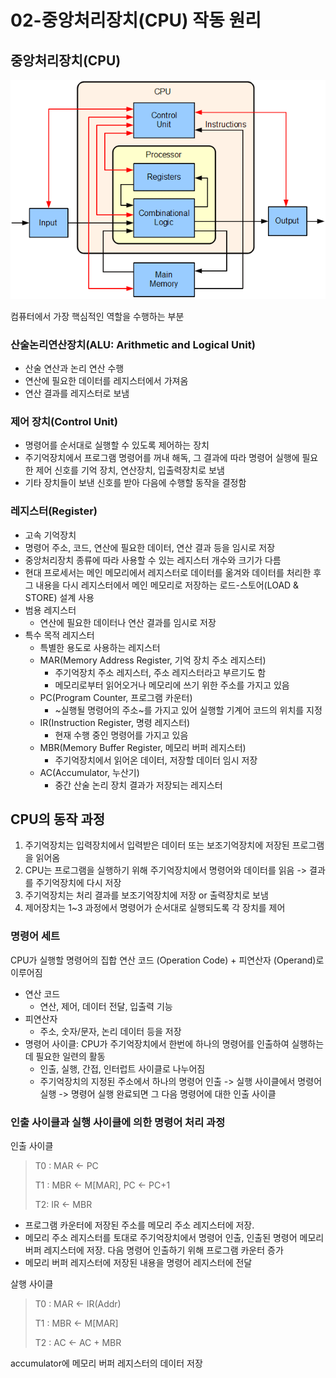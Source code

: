 # 02-중앙처리장치(CPU) 작동 원리

## 중앙처리장치(CPU)
![cpu](./img/cpu.png)

컴퓨터에서 가장 핵심적인 역할을 수행하는 부분
### 산술논리연산장치(ALU: Arithmetic and Logical Unit)
- 산술 연산과 논리 연산 수행
- 연산에 필요한 데이터를 레지스터에서 가져옴
- 연산 결과를 레지스터로 보냄
### 제어 장치(Control Unit)
- 명령어를 순서대로 실행할 수 있도록 제어하는 장치
- 주기억장치에서 프로그램 명령어를 꺼내 해독, 그 결과에 따라 명령어 실행에 필요한 제어 신호를 기억 장치, 연산장치, 입출력장치로 보냄
- 기타 장치들이 보낸 신호를 받아 다음에 수행할 동작을 결정함
### 레지스터(Register)
- 고속 기억장치
- 명령어 주소, 코드, 연산에 필요한 데이터, 연산 결과 등을 임시로 저장
- 중앙처리장치 종류에 따라 사용할 수 있는 레지스터 개수와 크기가 다름
- 현대 프로세서는 메인 메모리에서 레지스터로 데이터를 옮겨와 데이터를 처리한 후 그 내용을 다시 레지스터에서 메인 메모리로 저장하는 로드-스토어(LOAD & STORE) 설계 사용
- 범용 레지스터
  - 연산에 필요한 데이터나 연산 결과를 임시로 저장
- 특수 목적 레지스터
  - 특별한 용도로 사용하는 레지스터
  - MAR(Memory Address Register, 기억 장치 주소 레지스터)
    - 주기억장치 주소 레지스터, 주소 레지스터라고 부르기도 함
    - 메모리로부터 읽어오거나 메모리에 쓰기 위한 주소를 가지고 있음
  - PC(Program Counter, 프로그램 카운터)
    - ~실행될 명령어의 주소~를 가지고 있어 실행할 기계어 코드의 위치를 지정
  - IR(Instruction Register, 명령 레지스터)
    - 현재 수행 중인 명령어를 가지고 있음
  - MBR(Memory Buffer Register, 메모리 버퍼 레지스터)
    - 주기억장치에서 읽어온 데이터, 저장할 데이터 임시 저장
  - AC(Accumulator, 누산기)
    - 중간 산술 논리 장치 결과가 저장되는 레지스터
## CPU의 동작 과정
1. 주기억장치는 입력장치에서 입력받은 데이터 또는 보조기억장치에 저장된 프로그램을 읽어옴
2. CPU는 프로그램을 실행하기 위해 주기억장치에서 명령어와 데이터를 읽음 -> 결과를 주기억장치에 다시 저장
3. 주기억장치는 처리 결과를 보조기억장치에 저장 or 출력장치로 보냄
4. 제어장치는 1~3 과정에서 명령어가 순서대로 실행되도록 각 장치를 제어
### 명령어 세트
CPU가 실행할 명령어의 집합
연산 코드 (Operation Code) + 피연산자 (Operand)로 이루어짐
- 연산 코드
  - 연산, 제어, 데이터 전달, 입출력 기능
- 피연산자
  - 주소, 숫자/문자, 논리 데이터 등을 저장
- 명령어 사이클: CPU가 주기억장치에서 한번에 하나의 명령어를 인출하여 실행하는데 필요한 일련의 활동
  - 인출, 실행, 간접, 인터럽트 사이클로 나누어짐
  - 주기억장치의 지정된 주소에서 하나의 명령어 인출 -> 실행 사이클에서 명령어 실행 -> 명령어 실행 완료되면 그 다음 명령어에 대한 인출 사이클
### 인출 사이클과 실행 사이클에 의한 명령어 처리 과정
인출 사이클
> T0 : MAR <- PC
>
> T1 : MBR <- M[MAR], PC <- PC+1
> 
> T2: IR <- MBR

- 프로그램 카운터에 저장된 주소를 메모리 주소 레지스터에 저장. 
- 메모리 주소 레지스터를 토대로 주기억장치에서 명령어 인출, 인출된 명령어 메모리 버퍼 레지스터에 저장. 다음 명령어 인출하기 위해 프로그램 카운터 증가
- 메모리 버퍼 레지스터에 저장된 내용을 명령어 레지스터에 전달

살행 사이클
> T0 : MAR <- IR(Addr)
> 
> T1 : MBR <- M[MAR]
> 
> T2 : AC <- AC + MBR

accumulator에 메모리 버퍼 레지스터의 데이터 저장 